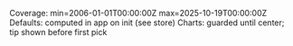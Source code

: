 Coverage: min=2006-01-01T00:00:00Z max=2025-10-19T00:00:00Z
Defaults: computed in app on init (see store)
Charts: guarded until center; tip shown before first pick

